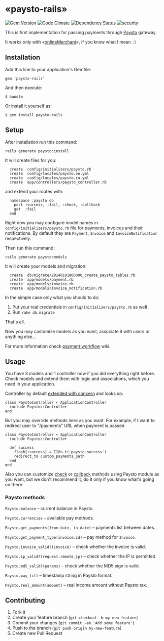 # «paysto-rails»
[![Gem Version](https://badge.fury.io/rb/paysto-rails.svg)](http://badge.fury.io/rb/paysto-rails)
[![Code Climate](https://codeclimate.com/github/fbandrey/paysto-rails/badges/gpa.svg)](https://codeclimate.com/github/fbandrey/paysto-rails)
[![Dependency Status](https://gemnasium.com/fbandrey/paysto-rails.svg)](https://gemnasium.com/fbandrey/paysto-rails)
[![security](https://hakiri.io/github/fbandrey/paysto-rails/master.svg)](https://hakiri.io/github/fbandrey/paysto-rails/master)

This is first implementation for passing payments through [Paysto](https://paysto.com) gateway.

It works only with «[onlineMerchant](https://paysto.com/ru/products/onlineMerchant)», if you know what I mean. :)

## Installation

Add this line to your application's Gemfile:

    gem 'paysto-rails'

And then execute:

    $ bundle

Or install it yourself as:

    $ gem install paysto-rails

## Setup

After installation run this command:
```
rails generate paysto:install
```

It will create files for you:
```
  create  config/initializers/paysto.rb
  create  config/locales/paysto.en.yml
  create  config/locales/paysto.ru.yml
  create  app/controllers/paysto_controller.rb
```
and extend your routes with:
```
  namespace :paysto do
    post :success, :fail, :check, :callback
    get  :fail
  end
```

Right now you may configure model names in ```config/initializers/paysto.rb``` file for payments, invoices and their notifications. By default they are ```Payment```, ```Invoice``` and ```InvoiceNotification``` respectively.

Then run this command:
```
rails generate paysto:models
```
It will create your models and migration:

```
  create  db/migrate/20140101000000_create_paysto_tables.rb
  create  app/models/payment.rb
  create  app/models/invoice.rb
  create  app/models/invoice_notification.rb
```

In the simple case only what you should to do:

1. Put your real credentials in ```config/initializers/paysto.rb``` as well
2. Run ```rake db:migrate```

That's all.

Now you may customize models as you want, associate it with users or anything else...

For more information check [payment workflow](https://github.com/fbandrey/paysto-rails/wiki/Payment-workflow) wiki.

## Usage

You have 3 models and 1 controller now if you did everything right before. Check models and extend them with logic and associations, which you need in your application.

Controller by default [extended with concern](https://github.com/fbandrey/paysto-rails/blob/master/lib/paysto/controller.rb) and looks so:
```
class PaystoController < ApplicationController
  include Paysto::Controller
end
```
But you may override methods here as you want. For example, if I want to redirect user to "/payments" URL when payment is passed:
```
class PaystoController < ApplicationController
  include Paysto::Controller
  
  def success
    flash[:success] = I18n.t('paysto.success')
    redirect_to custom_payments_path
  end
end
```

Also you can customize [check](https://github.com/fbandrey/paysto-rails/blob/master/lib/paysto/controller.rb#L9) or [callback](https://github.com/fbandrey/paysto-rails/blob/master/lib/paysto/controller.rb#L18) methods using Paysto module as you want, but we don't recommend it, do it only if you know what's going on there.

### Paysto methods

```Paysto.balance``` – current balance in Paysto.

```Paysto.currencies``` – available pay methods.

```Paysto.get_payments(from_date, to_date)``` – payments list between dates.

```Paysto.get_payment_type(invoice.id)``` – pay method for ```Invoice```.

```Paysto.invoice_valid?(invoice)``` – check whether the invoice is valid.

```Paysto.ip_valid?(request.remote_ip)``` – check whether the IP is permitted.

```Paysto.md5_valid?(params)``` – check whether the MD5 sign is valid.

```Paysto.pay_till``` – timestamp string in Paysto format.

```Paysto.real_amount(amount)``` – real income amount without Paysto tax.

## Contributing

1. Fork it
2. Create your feature branch (`git checkout -b my-new-feature`)
3. Commit your changes (`git commit -am 'Add some feature'`)
4. Push to the branch (`git push origin my-new-feature`)
5. Create new Pull Request
